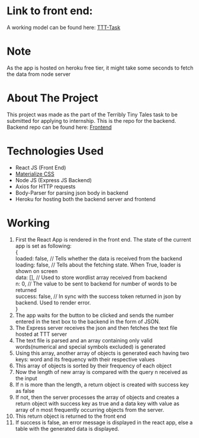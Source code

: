 # Link to front end:

A working model can be found here: <a href="https://tttfrontend.herokuapp.com/"> TTT-Task </a>

# Note

As the app is hosted on heroku free tier, it might take some seconds to fetch the data from node server

# About The Project

This project was made as the part of the Terribly Tiny Tales task to be submitted for applying to internship. This is the repo for the backend. Backend repo can be found here: <a href="https://github.com/void-trinity/TTT-Task">Frontend</a>

# Technologies Used

<ul>
    <li> React JS (Front End)
    <li><a href="materializecss.com"> Materialize CSS </a>
    <li> Node JS (Express JS Backend)
    <li> Axios for HTTP requests
    <li> Body-Parser for parsing json body in backend
    <li> Heroku for hosting both the backend server and frontend
</ul>

# Working

<ol>
    <li> First the React App is rendered in the front end. The state of the current app is set as following:<br>
        {<br>
            loaded: false, // Tells whether the data is received from the backend<br>
            loading: false, // Tells about the fetching state. When True, loader is shown on screen<br>
            data: [], // Used to store wordlist array received from backend<br>
            n: 0, // The value to be sent to backend for number of words to be returned<br>
            success: false, // In sync with the success token returned in json by backend. Used to render error.<br>
        }
    <li> The app waits for the button to be clicked and sends the number entered in the text box to the backend in the form of JSON.
    <li> The Express server receives the json and then fetches the text file hosted at TTT server
    <li> The text file is parsed and an array containing only valid words(numerical and special symbols excluded) is generated
    <li> Using this array, another array of objects is generated each having two keys: word and its frequency with their respective values
    <li> This array of objects is sorted by their frequency of each object
    <li> Now the length of new array is compared with the query n received as the input
    <li> If n is more than the length, a return object is created with success key as false
    <li> If not, then the server processes the array of objects and creates a return object with success key as true and a data key with value as array of n most frequently occurring objects from the server.
    <li> This return object is returned to the front end
    <li> If success is false, an error message is displayed in the react app, else a table with the generated data is displayed.
</ol>
